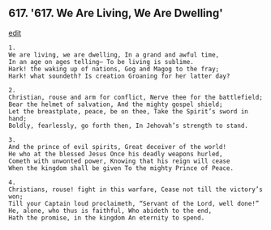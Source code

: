 
## 617.  '617. We Are Living, We Are Dwelling'
[edit](https://docs.google.com/document/d/1zWKgT0M7oh_E5t07%2DBOXx_OTwoApZsql/edit?mode=html)






    1.
    We are living, we are dwelling, In a grand and awful time,
    In an age on ages telling– To be living is sublime.
    Hark! the waking up of nations, Gog and Magog to the fray;
    Hark! what soundeth? Is creation Groaning for her latter day?

    2.
    Christian, rouse and arm for conflict, Nerve thee for the battlefield;
    Bear the helmet of salvation, And the mighty gospel shield;
    Let the breastplate, peace, be on thee, Take the Spirit’s sword in hand;
    Boldly, fearlessly, go forth then, In Jehovah’s strength to stand.

    3.
    And the prince of evil spirits, Great deceiver of the world!
    He who at the blessed Jesus Once his deadly weapons hurled,
    Cometh with unwonted power, Knowing that his reign will cease
    When the kingdom shall be given To the mighty Prince of Peace.

    4.
    Christians, rouse! fight in this warfare, Cease not till the victory’s won;
    Till your Captain loud proclaimeth, “Servant of the Lord, well done!”
    He, alone, who thus is faithful, Who abideth to the end,
    Hath the promise, in the kingdom An eternity to spend.
